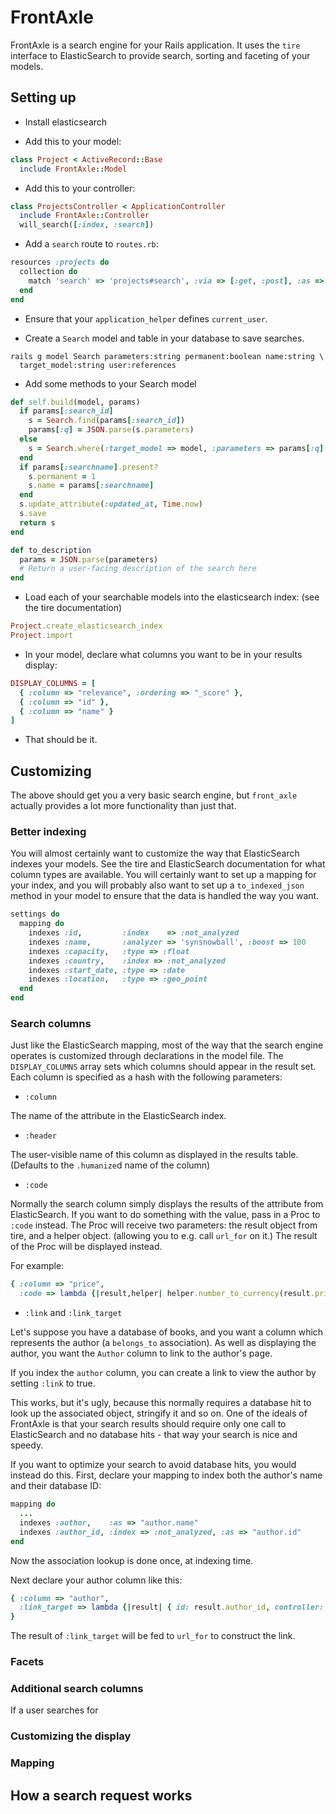 # FrontAxle

FrontAxle is a search engine for your Rails application. It uses the `tire`
interface to ElasticSearch to provide search, sorting and faceting of your
models.

## Setting up

* Install elasticsearch

* Add this to your model:

```ruby
class Project < ActiveRecord::Base
  include FrontAxle::Model
```

* Add this to your controller:

```ruby
class ProjectsController < ApplicationController
  include FrontAxle::Controller
  will_search([:index, :search])
```

* Add a `search` route to `routes.rb`:

```ruby
resources :projects do
  collection do
    match 'search' => 'projects#search', :via => [:get, :post], :as => :search
  end
end
```

* Ensure that your `application_helper` defines `current_user`.

* Create a `Search` model and table in your database to save searches.
```
rails g model Search parameters:string permanent:boolean name:string \
  target_model:string user:references
```
* Add some methods to your Search model
```ruby
def self.build(model, params)
  if params[:search_id]
    s = Search.find(params[:search_id])
    params[:q] = JSON.parse(s.parameters)
  else
    s = Search.where(:target_model => model, :parameters => params[:q].to_json, :user_id => User.current).first_or_create
  end
  if params[:searchname].present?
    s.permanent = 1
    s.name = params[:searchname]
  end
  s.update_attribute(:updated_at, Time.now)
  s.save
  return s
end

def to_description
  params = JSON.parse(parameters)
  # Return a user-facing description of the search here
end
```
* Load each of your searchable models into the elasticsearch index: (see the tire documentation)

```ruby
Project.create_elasticsearch_index
Project.import
```

* In your model, declare what columns you want to be in your results display:
```ruby
DISPLAY_COLUMNS = [
  { :column => "relevance", :ordering => "_score" },
  { :column => "id" },
  { :column => "name" }
]
```
* That should be it.

## Customizing

The above should get you a very basic search engine, but `front_axle` actually
provides a lot more functionality than just that.

### Better indexing

You will almost certainly want to customize the way that ElasticSearch indexes
your models. See the tire and ElasticSearch documentation for what column
types are available. You will certainly want to set up a mapping for your
index, and you will probably also want to set up a  `to_indexed_json` method
in your model to ensure that the data is handled the way you want.

```ruby
settings do
  mapping do
    indexes :id,         :index    => :not_analyzed
    indexes :name,       :analyzer => 'synsnowball', :boost => 100
    indexes :capacity,   :type => :float
    indexes :country,    :index => :not_analyzed
    indexes :start_date, :type => :date
    indexes :location,   :type => :geo_point
  end
end
```

### Search columns

Just like the ElasticSearch mapping, most of the way that the search engine
operates is customized through declarations in the model file. The
`DISPLAY_COLUMNS` array sets which columns should appear in the result set.
Each column is specified as a hash with the following parameters:

* `:column`

The name of the attribute in the ElasticSearch index.

* `:header`

The user-visible name of this column as displayed in the results table.
(Defaults to the `.humanize`d name of the column)

* `:code`

Normally the search column simply displays the results of the attribute from
ElasticSearch. If you want to do something with the value, pass in a Proc to
`:code` instead. The Proc will receive two parameters: the result object from
tire, and a helper object. (allowing you to e.g. call `url_for` on it.) The
result of the Proc will be displayed instead.

For example:

```ruby
{ :column => "price", 
  :code => lambda {|result,helper| helper.number_to_currency(result.price)} }
```

* `:link` and `:link_target`

Let's suppose you have a database of books, and you want a column which
represents the author (a `belongs_to` association). As well as displaying the
author, you want the `Author` column to link to the author's page.

If you index the `author` column,  you can create a link to view the author
by setting `:link` to true. 

This works, but it's ugly, because this normally requires a database hit to
look up the associated object, stringify it and so on. One of the ideals of
FrontAxle is that your search results should require only one call to
ElasticSearch and no database hits - that way your search is nice and speedy.

If you want to optimize your search to avoid database hits, you would instead
do this. First, declare your mapping to index both the author's name and their
database ID:
```ruby
mapping do
  ...
  indexes :author,    :as => "author.name"
  indexes :author_id, :index => :not_analyzed, :as => "author.id"
end
```
Now the association lookup is done once, at indexing time. 

Next declare your author column like this:
```ruby
{ :column => "author",
  :link_target => lambda {|result| { id: result.author_id, controller: "authors"} }
}
```
The result of `:link_target` will be fed to `url_for` to construct the link.

### Facets

### Additional search columns

If a user searches for

### Customizing the display

### Mapping

## How a search request works
